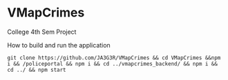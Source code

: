 # VMapCrimes
College 4th Sem Project

How to build and run the application

```git clone https://github.com/JA3G3R/VMapCrimes && cd VMapCrimes &&npm i && /policeportal && npm i && cd ../vmapcrimes_backend/ && npm i && cd ../ && npm start ```